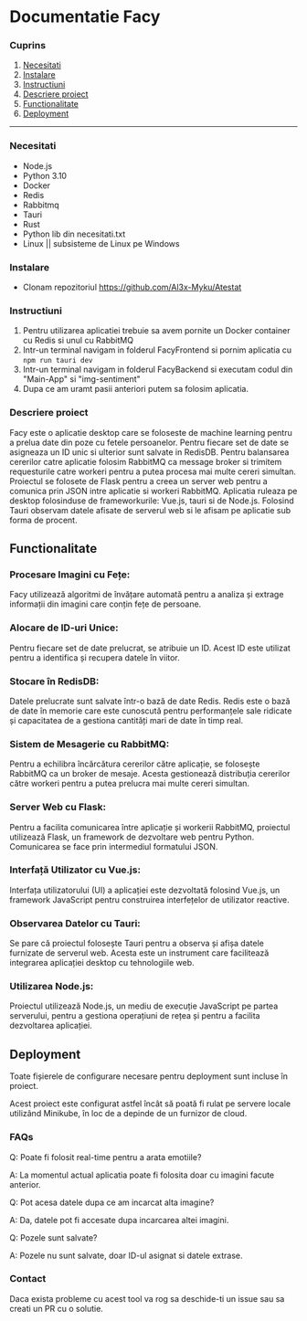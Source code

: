 

# Documentatie Facy

### Cuprins
1. [Necesitati](#Necesitati)
2. [Instalare](#Instalare)
3. [Instructiuni](#Instructiuni) 
4. [Descriere proiect](#Descriere-proiect)
5. [Functionalitate](#Functionalitate)
6. [Deployment](#Deployment)
   
---

### Necesitati
- Node.js
- Python 3.10
- Docker
- Redis
- Rabbitmq
- Tauri
- Rust
- Python lib din necesitati.txt
- Linux || subsisteme de Linux pe Windows
### Instalare
- Clonam repozitoriul https://github.com/Al3x-Myku/Atestat


### Instructiuni
1. Pentru utilizarea aplicatiei trebuie sa avem pornite un Docker container cu Redis si unul cu RabbitMQ
2. Intr-un terminal navigam in folderul FacyFrontend si pornim aplicatia cu `npm run tauri dev`
3. Intr-un terminal navigam in folderul FacyBackend si executam codul din "Main-App" si "img-sentiment"
4. Dupa ce am uramt pasii anteriori putem sa folosim aplicatia.

### Descriere proiect
Facy este o aplicatie desktop care se foloseste de machine learning pentru a prelua date din poze cu fetele persoanelor. Pentru fiecare set de date se asigneaza un ID unic si ulterior sunt salvate in RedisDB. 
Pentru balansarea cererilor catre aplicatie folosim RabbitMQ ca message broker si trimitem requesturile catre workeri pentru a putea procesa mai multe cereri simultan.
Proiectul se folosete de Flask pentru a creea un server web pentru a comunica prin JSON intre aplicatie si workeri RabbitMQ.
Aplicatia ruleaza pe desktop folosinduse de frameworkurile: Vue.js, tauri si de Node.js. Folosind Tauri observam datele afisate de serverul web si le afisam pe aplicatie sub forma de procent.

## Functionalitate

### Procesare Imagini cu Fețe:

Facy utilizează algoritmi de învățare automată pentru a analiza și extrage informații din imagini care conțin fețe de persoane.

### Alocare de ID-uri Unice:

Pentru fiecare set de date prelucrat, se atribuie un ID. Acest ID este utilizat pentru a identifica și recupera datele în viitor.

### Stocare în RedisDB:

Datele prelucrate sunt salvate într-o bază de date Redis. Redis este o bază de date în memorie care este cunoscută pentru performanțele sale ridicate și capacitatea de a gestiona cantități mari de date în timp real.

### Sistem de Mesagerie cu RabbitMQ:

Pentru a echilibra încărcătura cererilor către aplicație, se folosește RabbitMQ ca un broker de mesaje. Acesta gestionează distribuția cererilor către workeri pentru a putea prelucra mai multe cereri simultan.

### Server Web cu Flask:

Pentru a facilita comunicarea între aplicație și workerii RabbitMQ, proiectul utilizează Flask, un framework de dezvoltare web pentru Python. Comunicarea se face prin intermediul formatului JSON.

### Interfață Utilizator cu Vue.js:

Interfața utilizatorului (UI) a aplicației este dezvoltată folosind Vue.js, un framework JavaScript pentru construirea interfețelor de utilizator reactive.

### Observarea Datelor cu Tauri:

Se pare că proiectul folosește Tauri pentru a observa și afișa datele furnizate de serverul web. Acesta este un instrument care facilitează integrarea aplicației desktop cu tehnologiile web.

### Utilizarea Node.js:

Proiectul utilizează Node.js, un mediu de execuție JavaScript pe partea serverului, pentru a gestiona operațiuni de rețea și pentru a facilita dezvoltarea aplicației.

## Deployment

Toate fișierele de configurare necesare pentru deployment sunt incluse în proiect.

Acest proiect este configurat astfel încât să poată fi rulat pe servere locale utilizând Minikube, în loc de a depinde de un furnizor de cloud.

### FAQs

Q: Poate fi folosit real-time pentru a arata emotiile?

A: La momentul actual aplicatia poate fi folosita doar cu imagini facute anterior.

Q: Pot acesa datele dupa ce am incarcat alta imagine?

A: Da, datele pot fi accesate dupa incarcarea altei imagini.
 
Q: Pozele sunt salvate?

A: Pozele nu sunt salvate, doar ID-ul asignat si datele extrase.

### Contact
Daca exista probleme cu acest tool va rog sa deschide-ti un issue sau sa creati un PR cu o solutie.

